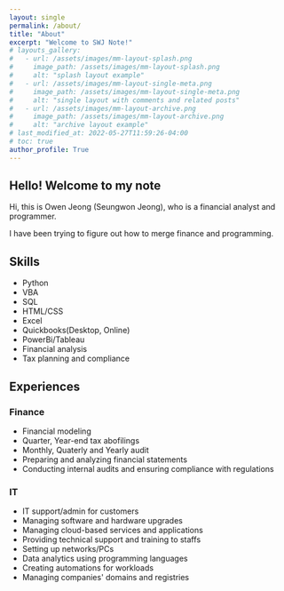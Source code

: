 ```yaml
---
layout: single
permalink: /about/
title: "About"
excerpt: "Welcome to SWJ Note!"
# layouts_gallery:
#   - url: /assets/images/mm-layout-splash.png
#     image_path: /assets/images/mm-layout-splash.png
#     alt: "splash layout example"
#   - url: /assets/images/mm-layout-single-meta.png
#     image_path: /assets/images/mm-layout-single-meta.png
#     alt: "single layout with comments and related posts"
#   - url: /assets/images/mm-layout-archive.png
#     image_path: /assets/images/mm-layout-archive.png
#     alt: "archive layout example"
# last_modified_at: 2022-05-27T11:59:26-04:00
# toc: true
author_profile: True
---
```


## Hello! Welcome to my note

Hi, this is Owen Jeong (Seungwon Jeong), who is a financial analyst and programmer. 

I have been trying to figure out how to merge finance and programming.

## Skills
* Python
* VBA
* SQL
* HTML/CSS
* Excel 
* Quickbooks(Desktop, Online)
* PowerBi/Tableau
* Financial analysis
* Tax planning and compliance


## Experiences
### Finance
* Financial modeling
* Quarter, Year-end tax abofilings
* Monthly, Quaterly and Yearly audit
* Preparing and analyzing financial statements
* Conducting internal audits and ensuring compliance with regulations


### IT
* IT support/admin for customers
* Managing software and hardware upgrades
* Managing cloud-based services and applications
* Providing technical support and training to staffs
* Setting up networks/PCs
* Data analytics using programming languages
* Creating automations for workloads
* Managing companies' domains and registries
